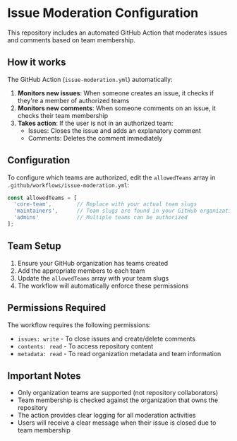 # Issue Moderation Configuration

This repository includes an automated GitHub Action that moderates issues and comments based on team membership.

## How it works

The GitHub Action (`issue-moderation.yml`) automatically:

1. **Monitors new issues**: When someone creates an issue, it checks if they're a member of authorized teams
2. **Monitors new comments**: When someone comments on an issue, it checks their team membership
3. **Takes action**: If the user is not in an authorized team:
   - Issues: Closes the issue and adds an explanatory comment
   - Comments: Deletes the comment immediately

## Configuration

To configure which teams are authorized, edit the `allowedTeams` array in `.github/workflows/issue-moderation.yml`:

```javascript
const allowedTeams = [
  'core-team',        // Replace with your actual team slugs
  'maintainers',      // Team slugs are found in your GitHub organization
  'admins'            // Multiple teams can be authorized
];
```

## Team Setup

1. Ensure your GitHub organization has teams created
2. Add the appropriate members to each team
3. Update the `allowedTeams` array with your team slugs
4. The workflow will automatically enforce these permissions

## Permissions Required

The workflow requires the following permissions:
- `issues: write` - To close issues and create/delete comments
- `contents: read` - To access repository content
- `metadata: read` - To read organization metadata and team information

## Important Notes

- Only organization teams are supported (not repository collaborators)
- Team membership is checked against the organization that owns the repository
- The action provides clear logging for all moderation activities
- Users will receive a clear message when their issue is closed due to team membership